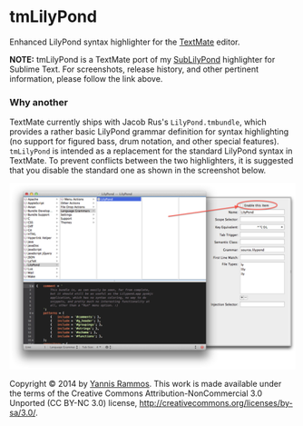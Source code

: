 tmLilyPond
==========

Enhanced LilyPond syntax highlighter for the [TextMate](http://macromates.com) editor.

**NOTE:** tmLilyPond is a TextMate port of my [SubLilyPond](https://www.github.com/yrammos/SubLilyPond) highlighter for Sublime Text. For screenshots, release history, and other pertinent information, please follow the link above.

### Why another

TextMate currently ships with Jacob Rus's `LilyPond.tmbundle`, which provides a rather basic LilyPond grammar definition for syntax highlighting (no support for figured bass, drum notation, and other special features). `tmLilyPond` is intended as a replacement for the standard LilyPond syntax in TextMate. To prevent conflicts between the two highlighters, it is suggested that you disable the standard one as shown in the screenshot below.

![Screenshot](https://raw.githubusercontent.com/yrammos/tmLilyPond/master/Screenshot.png)

Copyright © 2014 by [Yannis Rammos](http://www.twitter.com/yannisrammos). This work is made available under the terms of the Creative Commons Attribution-NonCommercial 3.0 Unported (CC BY-NC 3.0) license, <http://creativecommons.org/licenses/by-sa/3.0/>.
